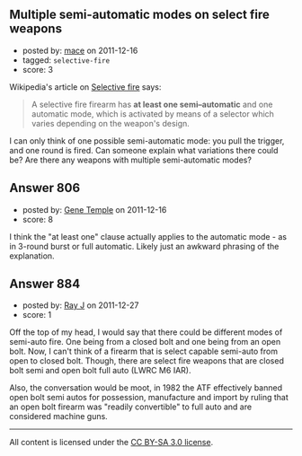 ## Multiple semi-automatic modes on select fire weapons

- posted by: [mace](https://stackexchange.com/users/-1/163-mace) on 2011-12-16
- tagged: `selective-fire`
- score: 3

Wikipedia's article on [Selective fire](http://en.wikipedia.org/wiki/Selective_fire) says:

> A selective fire firearm has **at least one semi–automatic** and one
> automatic mode, which is activated by means of a selector which varies
> depending on the weapon's design.

I can only think of one possible semi-automatic mode: you pull the trigger, and one round is fired. Can someone explain what variations there could be? Are there any weapons with multiple semi-automatic modes?


## Answer 806

- posted by: [Gene Temple](https://stackexchange.com/users/-1/254-gene-temple) on 2011-12-16
- score: 8

I think the "at least one" clause actually applies to the automatic mode - as in 3-round burst or full automatic.  Likely just an awkward phrasing of the explanation.


## Answer 884

- posted by: [Ray J](https://stackexchange.com/users/-1/166-ray-j) on 2011-12-27
- score: 1

Off the top of my head, I would say that there could be different modes of semi-auto fire.  One being from a closed bolt and one being from an open bolt.  Now, I can't think of a firearm that is select capable semi-auto from open to closed bolt.  Though, there are select fire weapons that are closed bolt semi and open bolt full auto (LWRC M6 IAR).

Also, the conversation would be moot, in 1982 the ATF effectively banned open bolt semi autos for possession, manufacture and import by ruling that an open bolt firearm was "readily convertible" to full auto and are considered machine guns.



---

All content is licensed under the [CC BY-SA 3.0 license](https://creativecommons.org/licenses/by-sa/3.0/).
